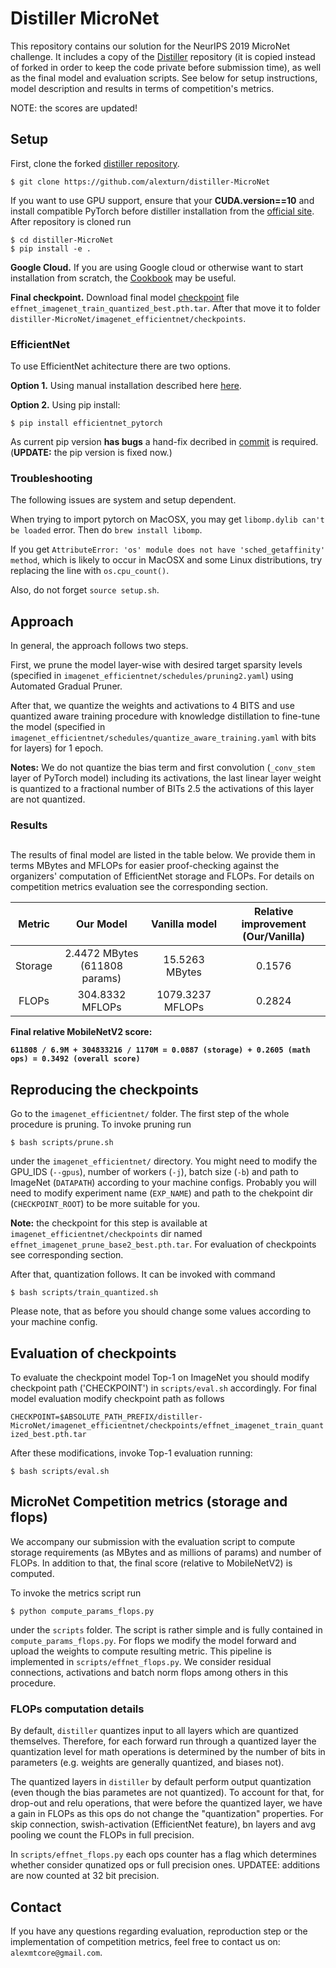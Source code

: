 # Distiller MicroNet

This repository contains our solution for the NeurIPS 2019 MicroNet challenge. It includes a copy of the [Distiller](https://github.com/NervanaSystems/distiller/tree/torch1.1-integration) repository (it is copied instead of forked in order to keep the code private before submission time), as well as the final model and evaluation scripts. See below for setup instructions, model description and results in terms of competition's metrics.

NOTE: the scores are updated!

## Setup

First, clone the forked [distiller repository](https://github.com/alexturn/distiller-MicroNet).
```
$ git clone https://github.com/alexturn/distiller-MicroNet
```

If you want to use GPU support, ensure that your **CUDA.__version__==10** and install compatible PyTorch before distiller installation from the [official site](https://pytorch.org/get-started/locally/). After repository is cloned run 
```
$ cd distiller-MicroNet
$ pip install -e .
```

**Google Cloud.** If you are using Google cloud or otherwise want to start installation from scratch, the [Cookbook](https://github.com/alexturn/distiller-MicroNet/blob/master/workspace/Cookbook.md) may be useful.

**Final checkpoint.** Download final model [checkpoint](https://www.dropbox.com/s/ce2kwplnyc3jdl9/effnet_imagenet_train_quantized_best.pth.tar?dl=0) file `effnet_imagenet_train_quantized_best.pth.tar`. After that move it
to folder `distiller-MicroNet/imagenet_efficientnet/checkpoints`.

### EfficientNet
To use EfficientNet achitecture there are two options. 

**Option 1.** Using manual installation described here [here](https://github.com/lukemelas/EfficientNet-PyTorch).

**Option 2.** Using pip install:
```
$ pip install efficientnet_pytorch
```
As current pip version **has bugs** a hand-fix decribed in [commit](https://github.com/lukemelas/EfficientNet-PyTorch/commit/939d4abdeefc07e63d8bd42e7223365a4bc67942) is required. (**UPDATE:** the pip version is fixed now.)

### Troubleshooting

The following issues are system and setup dependent.

When trying to import pytorch on MacOSX, you may get `libomp.dylib can't be loaded` error. Then do `brew install libomp`.

If you get `AttributeError: 'os' module does not have 'sched_getaffinity' method`, which is likely to occur in MacOSX and some Linux distributions, try replacing the line with `os.cpu_count()`.

Also, do not forget `source setup.sh`.

## Approach

In general, the approach follows two steps. 

First, we prune the model layer-wise with desired target sparsity levels (specified in `imagenet_efficientnet/schedules/pruning2.yaml`) using
Automated Gradual Pruner. 

After that, we quantize the weights and activations to 4 BITS and use quantized aware training procedure with knowledge distillation to fine-tune the model (specified in `imagenet_efficientnet/schedules/quantize_aware_training.yaml` with bits for layers) for 1 epoch.

**Notes:** We do not quantize the bias term and first convolution (`_conv_stem` layer of PyTorch model) including its activations, the last linear layer weight is quantized to a fractional number of BITs 2.5 the activations of this
layer are not quantized.

### Results
##

The results of final model are listed in the table below. We provide them in terms MBytes and MFLOPs for easier proof-checking against the organizers' computation of EfficientNet storage and FLOPs. For details on competition metrics evaluation see the corresponding section.

| Metric       | Our Model      | Vanilla model  |  Relative improvement (Our/Vanilla)  |
|    :---:     |     :---:      |     :---:     |  :---:  |
| Storage  | 2.4472 MBytes (611808 params)  | 15.5263 MBytes | 0.1576  |
| FLOPs        | 304.8332 MFLOPs  | 1079.3237 MFLOPs     | 0.2824  |

**Final relative MobileNetV2 score:**

**`611808 / 6.9M + 304833216 / 1170M = 0.0887 (storage) + 0.2605 (math ops) = 0.3492 (overall score)`**

## Reproducing the checkpoints

Go to the `imagenet_efficientnet/` folder. The first step of the whole procedure is pruning. To invoke pruning run
```
$ bash scripts/prune.sh
```
under the `imagenet_efficientnet/` directory. You might need to modify the GPU_IDS (`--gpus`), number of workers (`-j`), batch size (`-b`) and path to ImageNet (`DATAPATH`) according to your machine configs.
Probably you will need to modify experiment name (`EXP_NAME`) and path to the chekpoint dir (`CHECKPOINT_ROOT`) to be more suitable for you.

**Note:** the checkpoint for this step is available at `imagenet_efficientnet/checkpoints` dir named `effnet_imagenet_prune_base2_best.pth.tar`. For evaluation of checkpoints see corresponding section.

After that, quantization follows. It can be invoked with command
```
$ bash scripts/train_quantized.sh
```
Please note, that as before you should change some values according to your machine config.


## Evaluation of checkpoints

To evaluate the checkpoint model Top-1 on ImageNet you should modify checkpoint path ('CHECKPOINT') in `scripts/eval.sh` accordingly.
For final model evaluation modify checkpoint path as follows 

```CHECKPOINT=$ABSOLUTE_PATH_PREFIX/distiller-MicroNet/imagenet_efficientnet/checkpoints/effnet_imagenet_train_quantized_best.pth.tar```

After these modifications, invoke Top-1 evaluation running:
```
$ bash scripts/eval.sh
```

## MicroNet Competition metrics (storage and flops)

We accompany our submission with the evaluation script to compute storage requirements (as MBytes and as millions of params) and number of FLOPs. In addition to that, the final score (relative to MobileNetV2) is computed.

To invoke the metrics script run
```
$ python compute_params_flops.py
```
under the `scripts` folder. The script is rather simple and is fully contained in `compute_params_flops.py`. For flops we modify the model forward and upload the weights to compute resulting metric.
This pipeline is implemented in `scripts/effnet_flops.py`. We consider residual connections, activations and batch norm flops among others in this procedure.

### FLOPs computation details

By default, `distiller` quantizes input to all layers which are quantized themselves. Therefore, for each forward run through a quantized layer the quantization level for math operations is determined by the number of bits in parameters (e.g. weights are generally quantized, and biases not).

The quantized layers in `distiller` by default perform output quantization (even though the bias parametes are not quantized). To account for that, for drop-out and relu operations, that were before the quantized layer, we have a gain in FLOPs as 
this ops do not change the "quantization" properties. For skip connection, swish-activation (EfficientNet feature), bn layers and avg pooling we count the FLOPs in full precision.

In `scripts/effnet_flops.py` each ops counter has a flag which determines whether consider qunatized ops or full precision ones. UPDATEE: additions are now counted at 32 bit precision.


## Contact

If you have any questions regarding evaluation, reproduction step or the implementation of competition metrics, feel free to contact us on: `alexmtcore@gmail.com`.
